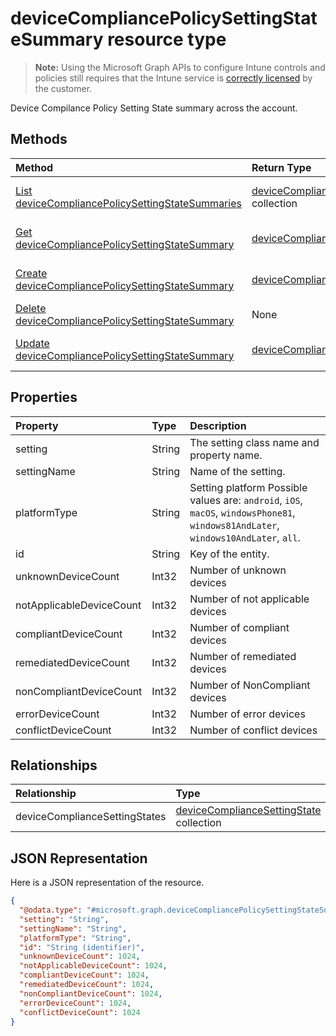 # deviceCompliancePolicySettingStateSummary resource type

> **Note:** Using the Microsoft Graph APIs to configure Intune controls and policies still requires that the Intune service is [correctly licensed](https://go.microsoft.com/fwlink/?linkid=839381) by the customer.

Device Compilance Policy Setting State summary across the account.
## Methods
|Method|Return Type|Description|
|:---|:---|:---|
|[List deviceCompliancePolicySettingStateSummaries](../api/intune_deviceconfig_devicecompliancepolicysettingstatesummary_list.md)|[deviceCompliancePolicySettingStateSummary](../resources/intune_deviceconfig_devicecompliancepolicysettingstatesummary.md) collection|List properties and relationships of the [deviceCompliancePolicySettingStateSummary](../resources/intune_deviceconfig_devicecompliancepolicysettingstatesummary.md) objects.|
|[Get deviceCompliancePolicySettingStateSummary](../api/intune_deviceconfig_devicecompliancepolicysettingstatesummary_get.md)|[deviceCompliancePolicySettingStateSummary](../resources/intune_deviceconfig_devicecompliancepolicysettingstatesummary.md)|Read properties and relationships of the [deviceCompliancePolicySettingStateSummary](../resources/intune_deviceconfig_devicecompliancepolicysettingstatesummary.md) object.|
|[Create deviceCompliancePolicySettingStateSummary](../api/intune_deviceconfig_devicecompliancepolicysettingstatesummary_create.md)|[deviceCompliancePolicySettingStateSummary](../resources/intune_deviceconfig_devicecompliancepolicysettingstatesummary.md)|Create a new [deviceCompliancePolicySettingStateSummary](../resources/intune_deviceconfig_devicecompliancepolicysettingstatesummary.md) object.|
|[Delete deviceCompliancePolicySettingStateSummary](../api/intune_deviceconfig_devicecompliancepolicysettingstatesummary_delete.md)|None|Deletes a [deviceCompliancePolicySettingStateSummary](../resources/intune_deviceconfig_devicecompliancepolicysettingstatesummary.md).|
|[Update deviceCompliancePolicySettingStateSummary](../api/intune_deviceconfig_devicecompliancepolicysettingstatesummary_update.md)|[deviceCompliancePolicySettingStateSummary](../resources/intune_deviceconfig_devicecompliancepolicysettingstatesummary.md)|Update the properties of a [deviceCompliancePolicySettingStateSummary](../resources/intune_deviceconfig_devicecompliancepolicysettingstatesummary.md) object.|

## Properties
|Property|Type|Description|
|:---|:---|:---|
|setting|String|The setting class name and property name.|
|settingName|String|Name of the setting.|
|platformType|String|Setting platform Possible values are: `android`, `iOS`, `macOS`, `windowsPhone81`, `windows81AndLater`, `windows10AndLater`, `all`.|
|id|String|Key of the entity.|
|unknownDeviceCount|Int32|Number of unknown devices|
|notApplicableDeviceCount|Int32|Number of not applicable devices|
|compliantDeviceCount|Int32|Number of compliant devices|
|remediatedDeviceCount|Int32|Number of remediated devices|
|nonCompliantDeviceCount|Int32|Number of NonCompliant devices|
|errorDeviceCount|Int32|Number of error devices|
|conflictDeviceCount|Int32|Number of conflict devices|

## Relationships
|Relationship|Type|Description|
|:---|:---|:---|
|deviceComplianceSettingStates|[deviceComplianceSettingState](../resources/intune_deviceconfig_devicecompliancesettingstate.md) collection|Not yet documented|

## JSON Representation
Here is a JSON representation of the resource.
<!--{
  "blockType": "resource",
  "keyProperty": "id",
  "baseType": "microsoft.graph.entity",
  "@odata.type": "microsoft.graph.deviceCompliancePolicySettingStateSummary"
}-->
``` json
{
  "@odata.type": "#microsoft.graph.deviceCompliancePolicySettingStateSummary",
  "setting": "String",
  "settingName": "String",
  "platformType": "String",
  "id": "String (identifier)",
  "unknownDeviceCount": 1024,
  "notApplicableDeviceCount": 1024,
  "compliantDeviceCount": 1024,
  "remediatedDeviceCount": 1024,
  "nonCompliantDeviceCount": 1024,
  "errorDeviceCount": 1024,
  "conflictDeviceCount": 1024
}
```



